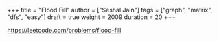 +++
title = "Flood Fill"
author = ["Seshal Jain"]
tags = ["graph", "matrix", "dfs", "easy"]
draft = true
weight = 2009
duration = 20
+++

<https://leetcode.com/problems/flood-fill>
